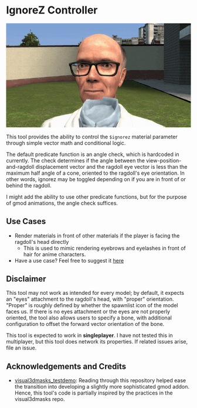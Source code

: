 # IgnoreZ Controller

![IgnoreZ Kleiner](media/izc-kleiner.gif "Don't believe me? Download and try it on my head!")

This tool provides the ability to control the `$ignorez` material parameter through simple vector math and conditional logic.

The default predicate function is an angle check, which is hardcoded in currently. The check determines if the angle between the view-position-and-ragdoll displacement vector and the ragdoll eye vector is less than the maximum half angle of a cone, oriented to the ragdoll's eye orientation. In other words, ignorez may be toggled depending on if you are in front of or behind the ragdoll.

I might add the ability to use other predicate functions, but for the purpose of gmod animations, the angle check suffices.

## Use Cases

- Render materials in front of other materials if the player is facing the ragdoll's head directly
  - This is used to mimic rendering eyebrows and eyelashes in front of hair for anime characters.
- Have a use case? Feel free to suggest it [here](https://github.com/vlazed/ignorez-controller/discussions/1)

## Disclaimer

This tool may not work as intended for every model; by default, it expects an "eyes" attachment to the ragdoll's head, with "proper" orientation. "Proper" is roughly defined by whether the spawnlist icon of the model faces us. If there is no eyes attachment or the eyes are not properly oriented, the tool also allows users to specify a bone, with additional configuration to offset the forward vector orientation of the bone.

This tool is expected to work in **singleplayer**. I have not tested this in multiplayer, but this tool does network its properties. If related issues arise, file an issue.

## Acknowledgements and Credits

- [visual3dmasks_testdemo](https://github.com/2016killer/visual3dmasks_testdemo): Reading through this repository helped ease the transition into developing a slightly more sophisticated gmod addon. Hence, this tool's code is partially inspired by the practices in the visual3dmasks repo.
